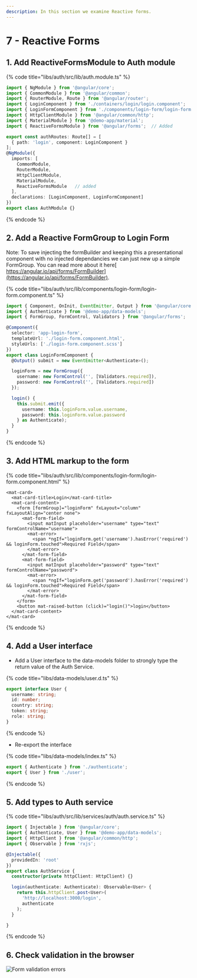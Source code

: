 ```yaml
---
description: In this section we examine Reactive forms.
---
```


# 7 - Reactive Forms

## 1. Add ReactiveFormsModule to Auth module

{% code title="libs/auth/src/lib/auth.module.ts" %}
```typescript
import { NgModule } from '@angular/core';
import { CommonModule } from '@angular/common';
import { RouterModule, Route } from '@angular/router';
import { LoginComponent } from './containers/login/login.component';
import { LoginFormComponent } from './components/login-form/login-form.component';
import { HttpClientModule } from '@angular/common/http';
import { MaterialModule } from '@demo-app/material';
import { ReactiveFormsModule } from '@angular/forms';  // Added

export const authRoutes: Route[] = [
  { path: 'login', component: LoginComponent }
];
@NgModule({
  imports: [
    CommonModule,
    RouterModule,
    HttpClientModule,
    MaterialModule,
    ReactiveFormsModule   // added
  ],
  declarations: [LoginComponent, LoginFormComponent]
})
export class AuthModule {}

```
{% endcode %}

## 2. Add a Reactive FormGroup to Login Form

Note: To save injecting the formBuilder and keeping this a presentational component with no injected dependancies we can just new up a simple FormGroup. You can read more about it here[ https://angular.io/api/forms/FormBuilder](https://angular.io/api/forms/FormBuilder).

{% code title="libs/auth/src/lib/components/login-form/login-form.component.ts" %}
```typescript
import { Component, OnInit, EventEmitter, Output } from '@angular/core';
import { Authenticate } from '@demo-app/data-models';
import { FormGroup, FormControl, Validators } from '@angular/forms';

@Component({
  selector: 'app-login-form',
  templateUrl: './login-form.component.html',
  styleUrls: ['./login-form.component.scss']
})
export class LoginFormComponent {
  @Output() submit = new EventEmitter<Authenticate>();

  loginForm = new FormGroup({
    username: new FormControl('', [Validators.required]),
    password: new FormControl('', [Validators.required])
  });

  login() {
    this.submit.emit({
      username: this.loginForm.value.username,
      password: this.loginForm.value.password
    } as Authenticate);
  }
}
```
{% endcode %}

## 3. Add HTML markup to the form

{% code title="libs/auth/src/lib/components/login-form/login-form.component.html" %}
```markup
<mat-card>
  <mat-card-title>Login</mat-card-title>
  <mat-card-content>
    <form [formGroup]="loginForm" fxLayout="column" fxLayoutAlign="center none">
      <mat-form-field>
        <input matInput placeholder="username" type="text" formControlName="username">
        <mat-error>
          <span *ngIf="loginForm.get('username').hasError('required') && loginForm.touched">Required Field</span>
        </mat-error>
      </mat-form-field>
      <mat-form-field>
        <input matInput placeholder="password" type="text" formControlName="password">
        <mat-error>
          <span *ngIf="loginForm.get('password').hasError('required') && loginForm.touched">Required Field</span>
        </mat-error>
      </mat-form-field>
    </form>
    <button mat-raised-button (click)="login()">login</button>
  </mat-card-content>
</mat-card>

```
{% endcode %}

## 4. Add a User interface

* Add a User interface to the data-models folder to strongly type the return value of the Auth Service.

{% code title="libs/data-models/user.d.ts" %}
```typescript
export interface User {
  username: string;
  id: number;
  country: string;
  token: string;
  role: string;
}
```
{% endcode %}

* Re-export the interface

{% code title="libs/data-models/index.ts" %}
```typescript
export { Authenticate } from './authenticate';
export { User } from './user';
```
{% endcode %}

## 5. Add types to Auth service

{% code title="libs/auth/src/lib/services/auth/auth.service.ts" %}
```typescript
import { Injectable } from '@angular/core';
import { Authenticate, User } from '@demo-app/data-models';
import { HttpClient } from '@angular/common/http';
import { Observable } from 'rxjs';

@Injectable({
  providedIn: 'root'
})
export class AuthService {
  constructor(private httpClient: HttpClient) {}

  login(authenticate: Authenticate): Observable<User> {
    return this.httpClient.post<User>(
      'http://localhost:3000/login',
      authenticate
    );
  }

}

```
{% endcode %}

## 6. Check validation in the browser

![Form validation errors](.gitbook/assets/image.png)



